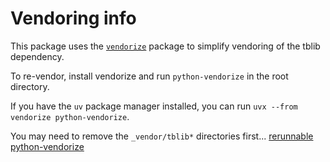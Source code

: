 # Vendoring info

This package uses the [`vendorize`](https://pypi.org/project/vendorize/) package
to simplify vendoring of the tblib dependency.

To re-vendor, install vendorize and run `python-vendorize` in the root
directory.

If you have the `uv` package manager installed, you can run
`uvx --from vendorize python-vendorize`.

You may need to remove the `_vendor/tblib*` directories first...
[rerunnable python-vendorize](https://github.com/mwilliamson/python-vendorize/issues/9)
